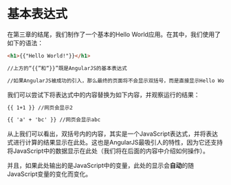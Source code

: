 # 基本表达式

在第三章的结尾，我们制作了一个基本的Hello World应用。在其中，我们使用了如下的语法：

```HTML
<h1>{{"Hello World!"}}</h1>

//上方的“{{”和“}}”既是AngularJS的基本表达式

//如果AngularJS被成功的引入，那么最终的页面将不会显示双括号，而是直接显示Hello World.
```

我们可以尝试下将表达式中的内容替换为如下内容，并观察运行的结果：

```HTML
{{ 1+1 }} //网页会显示2

{{ 'a' + 'bc' }} //网页会显示abc
```

从上我们可以看出，双括号内的内容，其实是一个JavaScript表达式，并将表达式进行计算的结果显示在此处。这也是AngularJS最吸引人的特性，因为它还支持将JavaScript中的数据显示在此处（我们将在后面的内容中介绍如何操作）。

并且，如果此处输出的是JavaScript中的变量，此处的显示会**自动**的随JavaScript变量的变化而变化。
